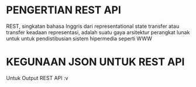 # PENGERTIAN REST API
REST, singkatan bahasa Inggris dari representational state transfer atau transfer keadaan representasi, adalah suatu gaya arsitektur perangkat lunak untuk untuk pendistibusian sistem hipermedia seperti WWW 
# KEGUNAAN JSON UNTUK REST API
Untuk Output REST API :v
